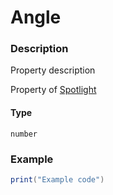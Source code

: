 # Angle
### Description
Property description

Property of [Spotlight](/classes/Spotlight/)

#### Type
`number`

### Example
```lua
print("Example code")
```
